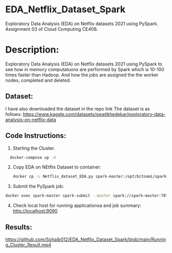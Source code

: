 # EDA_Netflix_Dataset_Spark

Exploratory Data Analysis (EDA) on Netflix datasets 2021 using PySpark. 
Assignment 03 of Cloud Computing CE408.

# Description:
Exploratory Data Analysis (EDA) on Netflix datasets 2021 using PySpark to see how in memory computatuons are performed by Spark which is 10-100 times faster than Hadoop.
And how the jobs are assigned the the worker nodes, completed and deleted.

## Dataset:

I have also downloaded the dataset in the repo link 
The dataset is as follows:
https://www.kaggle.com/datasets/swatikhedekar/exploratory-data-analysis-on-netflix-data


## Code Instructions:
1. Starting the Cluster.
 ```bash
   docker-compose up -d
   ```

2. Copy EDA on NEtflix Dataset to container:
   ```bash
   docker cp -L Netflix_dataset_EDA.py spark-master:/opt/bitnami/spark/Netflix_dataset_EDA.py
   ```

 3. Submit the PySpark job:
   ```bash
  docker exec spark-master spark-submit --master spark://spark-master:7077 /opt/bitnami/spark/Netflix_dataset_EDA.py
   ```

4. Check local host for running applicationsa and job summary:
[http://localhost:9090](http://localhost:9090)

## Results:
https://github.com/Sohaib012/EDA_Netflix_Dataset_Spark/blob/main/Running_Cluster_Result.mp4

